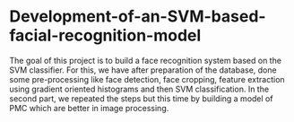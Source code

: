 # Development-of-an-SVM-based-facial-recognition-model
The goal of this project is to build a face recognition system based on the SVM classifier. For this, we have after preparation of the database, done some pre-processing like face detection, face cropping, feature extraction using gradient oriented histograms and then SVM classification.  In the second part, we repeated the steps but this time by building a model of PMC which are better in image processing.
